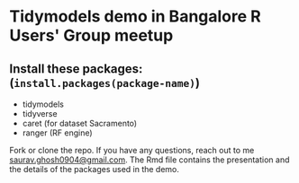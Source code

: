 # Tidymodels demo in Bangalore R Users' Group meetup

## Install these packages: (`install.packages(package-name)`)
* tidymodels
* tidyverse
* caret (for dataset Sacramento)
* ranger (RF engine)

Fork or clone the repo. If you have any questions, reach out to me saurav.ghosh0904@gmail.com.
The Rmd file contains the presentation and the details of the packages used in the demo.
